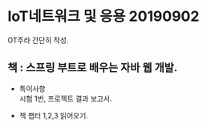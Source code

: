 IoT네트워크 및 응용 20190902
=======================  
OT주라 간단히 작성. 

## 책 : 스프링 부트로 배우는 자바 웹 개발.  
  
  
* 특이사항  
시험 1번, 프로젝트 결과 보고서.

* 책 챕터 1,2,3 읽어오기.
